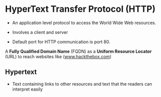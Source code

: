 # HyperText Transfer Protocol (HTTP)

* An application level protocol to access the World Wide Web resources.

* Involves a client and server

* Default port for HTTP communication is port 80.

A **Fully Qualified Domain Name** (FQDN) as a **Uniform Resource Locator** (URL) to reach websites like (www.hackthebox.com)


## Hypertext
* Text containing links to other resources and text that the readers can interpret easily

